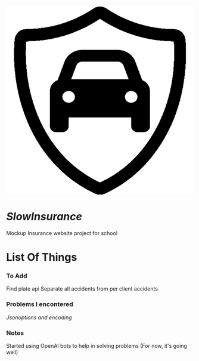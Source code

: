 ![Slowinsurance Icon](https://raw.githubusercontent.com/davidrebelo124/SlowInsurance/master/wwwroot/favicon.ico)
# ***SlowInsurance***
Mockup Insurance website project for school


# List Of Things
### To Add
Find plate api
Separate all accidents from per client accidents

### Problems I encontered
*Jsonoptions and encoding*

### Notes
Started using OpenAI bots to help in solving problems (For now, it's going well)